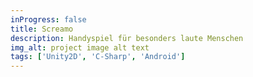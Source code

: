 ```yaml
---
inProgress: false
title: Screamo
description: Handyspiel für besonders laute Menschen
img_alt: project image alt text
tags: ['Unity2D', 'C-Sharp', 'Android']
---
```

